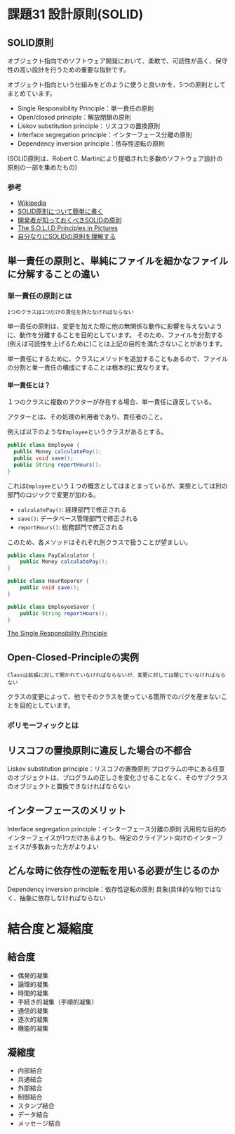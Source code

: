 # 課題31 設計原則(SOLID)

## SOLID原則

オブジェクト指向でのソフトウェア開発において、柔軟で、可読性が高く、保守性の高い設計を行うための重要な指針です。

オブジェクト指向という仕組みをどのように使うと良いかを、5つの原則としてまとめています。

- Single Responsibility Principle：単一責任の原則
- Open/closed principle：解放閉鎖の原則
- Liskov substitution principle：リスコフの置換原則
- Interface segregation principle：インターフェース分離の原則
- Dependency inversion principle：依存性逆転の原則

(SOLID原則は、Robert C. Martinにより提唱された多数のソフトウェア設計の原則の一部を集めたもの)


### 参考
- [Wikipedia](https://ja.wikipedia.org/wiki/SOLID)
- [SOLID原則について簡単に書く](https://qiita.com/yui_mop/items/93fef037a787318e7067)
- [開発者が知っておくべきSOLIDの原則](https://postd.cc/solid-principles-every-developer-should-know/)
- [The S.O.L.I.D Principles in Pictures](https://medium.com/backticks-tildes/the-s-o-l-i-d-principles-in-pictures-b34ce2f1e898)
- [自分なりにSOLIDの原則を理解する](https://qiita.com/k-penguin-sato/items/86b8262bfbe189fc72c3)
## 単一責任の原則と、単純にファイルを細かなファイルに分解することの違い

### 単一責任の原則とは
```
1つのクラスは1つだけの責任を持たなければならない
```

単一責任の原則は、変更を加えた際に他の無関係な動作に影響を与えないように、動作を分離することを目的としています。
そのため、ファイルを分割する(例えば可読性を上げるために)ことは上記の目的を満たさないことがあります。

単一責任にするために、クラスにメソッドを追加することもあるので、ファイルの分割と単一責任の構成にすることは根本的に異なります。

#### 単一責任とは？

１つのクラスに複数のアクターが存在する場合、単一責任に違反している。

アクターとは、その処理の利用者であり、責任者のこと。

例えば以下のような`Employee`というクラスがあるとする。

```java
public class Employee {
  public Money calculatePay();
  public void save();
  public String reportHours();
}
```

これは`Employee`という１つの概念としてはまとまっているが、実態としては別の部門のロジックで変更が加わる。

- `calculatePay()`: 経理部門で修正される
- `save()`: データベース管理部門で修正される
- `reportHours()`: 総務部門で修正される

このため、各メソッドはそれぞれ別クラスで扱うことが望ましい。

```java
public class PayCalculator {
    public Money calculatePay();
}

public class HourReporer {
    public void save();
}

public class EmployeeSaver {
    public String reportHours();
}
```

[The Single Responsibility Principle](https://blog.cleancoder.com/uncle-bob/2014/05/08/SingleReponsibilityPrinciple.html)

## Open-Closed-Principleの実例

```
Classは拡張に対して開かれていなければならないが、変更に対しては閉じていなければならない
```

クラスの変更によって、他でそのクラスを使っている箇所でのバグを産まないことを目的としています。



### ポリモーフィックとは


## リスコフの置換原則に違反した場合の不都合
Liskov substitution principle：リスコフの置換原則
プログラムの中にある任意のオブジェクトは、プログラムの正しさを変化させることなく、そのサブクラスのオブジェクトと置換できなければならない

## インターフェースのメリット
Interface segregation principle：インターフェース分離の原則
汎用的な目的のインターフェイスが1つだけあるよりも、特定のクライアント向けのインターフェイスが多数あった方がよりよい

## どんな時に依存性の逆転を用いる必要が生じるのか

Dependency inversion principle：依存性逆転の原則
具象(具体的な物)ではなく、抽象に依存しなければならない
# 結合度と凝縮度

## 結合度
- 偶発的凝集
- 論理的凝集
- 時間的凝集
- 手続き的凝集（手順的凝集）
- 通信的凝集
- 逐次的凝集
- 機能的凝集

## 凝縮度
- 内部結合
- 共通結合
- 外部結合
- 制御結合
- スタンプ結合
- データ結合
- メッセージ結合
